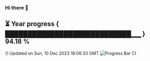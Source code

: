 ### Hi there 👋
⏳ Year progress { ████████████████████████████▁▁ } 94.18 %
---
⏰ Updated on Sun, 10 Dec 2023 18:06:33 GMT
![Progress Bar CI](https://github.com/Moyi321/Moyi321/workflows/Progress%20Bar%20CI/badge.svg)
